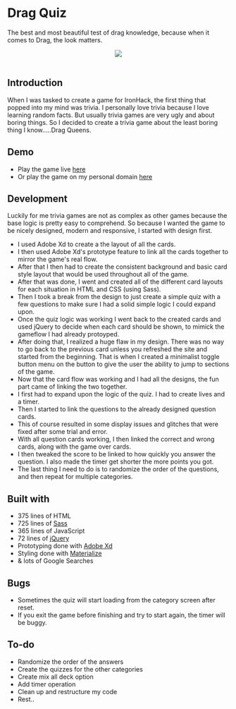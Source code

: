 # Drag Quiz
The best and most beautiful test of drag knowledge, because when it comes to Drag, the look matters.

<div style="text-align:center"><img src ="https://68.media.tumblr.com/707df698616357f756380ffe1895c9df/tumblr_n8ahacwyEJ1sar3c7o1_500.gif" /></div>

<br/>

## Introduction
When I was tasked to create a game for IronHack, the first thing that popped into my mind was trivia. I personally love trivia because I love learning random facts. But usually trivia games are very ugly and about boring things. So I decided to create a trivia game about the least boring thing I know.....Drag Queens. 

## Demo
* Play the game live [here](https://philipwisner.github.io/)
* Or play the game on my personal domain [here](https://)


## Development
Luckily for me trivia games are not as complex as other games because the base logic is pretty easy to comprehend. So because I wanted the game to be nicely designed, modern and responsive, I started with design first.
* I used Adobe Xd to create a the layout of all the cards.
* I then used Adobe Xd's prototype feature to link all the cards together to mirror the game's real flow.
* After that I then had to create the consistent background and basic card style layout that would be used throughout all of the game.
* After that was done, I went and created all of the different card layouts for each situation in HTML and CSS (using Sass).
* Then I took a break from the design to just create a simple quiz with a few questions to make sure I had a solid simple logic I could expand upon.
* Once the quiz logic was working I went back to the created cards and used jQuery to decide when each card should be shown, to mimick the gameflow I had already protoyped. 
* After doing that, I realized a huge flaw in my design. There was no way to go back to the previous card unless you refreshed the site and started from the beginning. That is when I created a minimalist toggle button menu on the button to give the user the ability to jump to sections of the game.
* Now that the card flow was working and I had all the designs, the fun part came of linking the two together.
* I first had to expand upon the logic of the quiz. I had to create lives and a timer.
* Then I started to link the questions to the already designed question cards.
* This of course resulted in some display issues and glitches that were fixed after some trial and error.
* With all question cards working, I then linked the correct and wrong cards, along with the game over cards.
* I then tweaked the score to be linked to how quickly you answer the question. I also made the timer get shorter the more points you got.
* The last thing I need to do is to randomize the order of the questions, and then repeat for multiple categories.

## Built with
* 375 lines of HTML
* 725 lines of [Sass](http://sass-lang.com/)
* 365 lines of JavaScript
* 72 lines of [jQuery](https://jquery.com/)
* Prototyping done with [Adobe Xd](https://www.adobe.com/products/experience-design.html)
* Styling done with [Materialize](https://materializecss.com/)
* & lots of Google Searches

## Bugs
* Sometimes the quiz will start loading from the category screen after reset.
* If you exit the game before finishing and try to start again, the timer will be buggy.


## To-do
* Randomize the order of the answers
* Create the quizzes for the other categories
* Create mix all deck option
* Add timer operation
* Clean up and restructure my code
* Rest..
